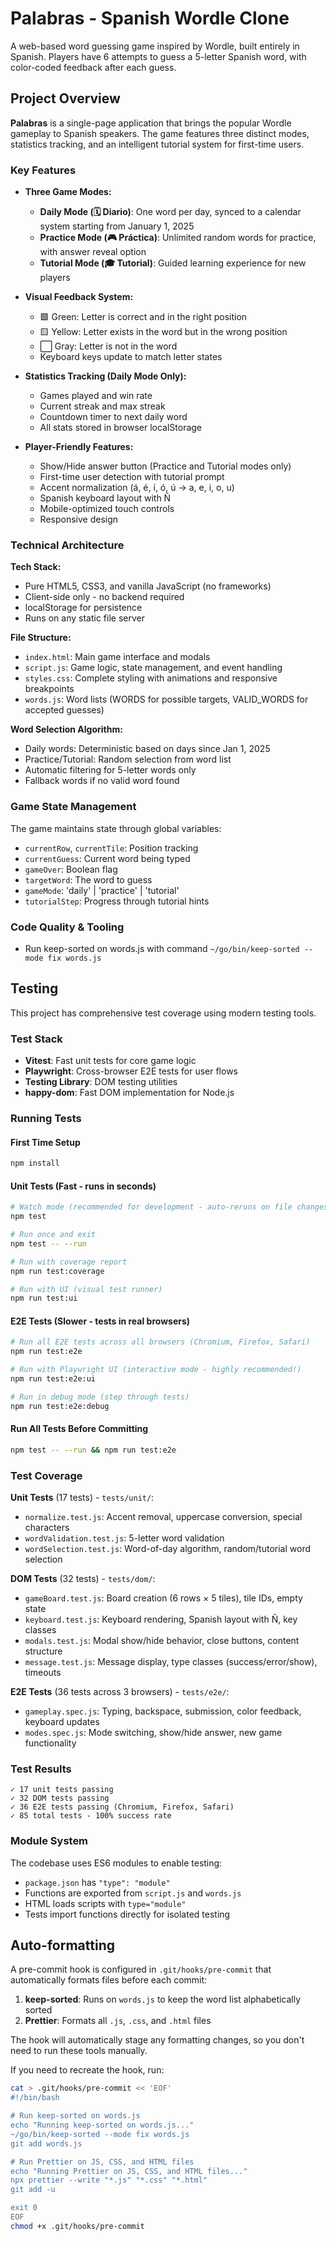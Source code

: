 # Palabras - Spanish Wordle Clone

A web-based word guessing game inspired by Wordle, built entirely in Spanish. Players have 6 attempts to guess a 5-letter Spanish word, with color-coded feedback after each guess.

## Project Overview

**Palabras** is a single-page application that brings the popular Wordle gameplay to Spanish speakers. The game features three distinct modes, statistics tracking, and an intelligent tutorial system for first-time users.

### Key Features

- **Three Game Modes:**
  - **Daily Mode (🗓️ Diario)**: One word per day, synced to a calendar system starting from January 1, 2025
  - **Practice Mode (🎮 Práctica)**: Unlimited random words for practice, with answer reveal option
  - **Tutorial Mode (🎓 Tutorial)**: Guided learning experience for new players

- **Visual Feedback System:**
  - 🟩 Green: Letter is correct and in the right position
  - 🟨 Yellow: Letter exists in the word but in the wrong position
  - ⬜ Gray: Letter is not in the word
  - Keyboard keys update to match letter states

- **Statistics Tracking (Daily Mode Only):**
  - Games played and win rate
  - Current streak and max streak
  - Countdown timer to next daily word
  - All stats stored in browser localStorage

- **Player-Friendly Features:**
  - Show/Hide answer button (Practice and Tutorial modes only)
  - First-time user detection with tutorial prompt
  - Accent normalization (á, é, í, ó, ú → a, e, i, o, u)
  - Spanish keyboard layout with Ñ
  - Mobile-optimized touch controls
  - Responsive design

### Technical Architecture

**Tech Stack:**
- Pure HTML5, CSS3, and vanilla JavaScript (no frameworks)
- Client-side only - no backend required
- localStorage for persistence
- Runs on any static file server

**File Structure:**
- `index.html`: Main game interface and modals
- `script.js`: Game logic, state management, and event handling
- `styles.css`: Complete styling with animations and responsive breakpoints
- `words.js`: Word lists (WORDS for possible targets, VALID_WORDS for accepted guesses)

**Word Selection Algorithm:**
- Daily words: Deterministic based on days since Jan 1, 2025
- Practice/Tutorial: Random selection from word list
- Automatic filtering for 5-letter words only
- Fallback words if no valid word found

### Game State Management

The game maintains state through global variables:
- `currentRow`, `currentTile`: Position tracking
- `currentGuess`: Current word being typed
- `gameOver`: Boolean flag
- `targetWord`: The word to guess
- `gameMode`: 'daily' | 'practice' | 'tutorial'
- `tutorialStep`: Progress through tutorial hints

### Code Quality & Tooling

- Run keep-sorted on words.js with command `~/go/bin/keep-sorted --mode fix words.js`

## Testing

This project has comprehensive test coverage using modern testing tools.

### Test Stack
- **Vitest**: Fast unit tests for core game logic
- **Playwright**: Cross-browser E2E tests for user flows
- **Testing Library**: DOM testing utilities
- **happy-dom**: Fast DOM implementation for Node.js

### Running Tests

#### First Time Setup
```bash
npm install
```

#### Unit Tests (Fast - runs in seconds)

```bash
# Watch mode (recommended for development - auto-reruns on file changes)
npm test

# Run once and exit
npm test -- --run

# Run with coverage report
npm run test:coverage

# Run with UI (visual test runner)
npm run test:ui
```

#### E2E Tests (Slower - tests in real browsers)

```bash
# Run all E2E tests across all browsers (Chromium, Firefox, Safari)
npm run test:e2e

# Run with Playwright UI (interactive mode - highly recommended!)
npm run test:e2e:ui

# Run in debug mode (step through tests)
npm run test:e2e:debug
```

#### Run All Tests Before Committing
```bash
npm test -- --run && npm run test:e2e
```

### Test Coverage

**Unit Tests** (17 tests) - `tests/unit/`:
- `normalize.test.js`: Accent removal, uppercase conversion, special characters
- `wordValidation.test.js`: 5-letter word validation
- `wordSelection.test.js`: Word-of-day algorithm, random/tutorial word selection

**DOM Tests** (32 tests) - `tests/dom/`:
- `gameBoard.test.js`: Board creation (6 rows × 5 tiles), tile IDs, empty state
- `keyboard.test.js`: Keyboard rendering, Spanish layout with Ñ, key classes
- `modals.test.js`: Modal show/hide behavior, close buttons, content structure
- `message.test.js`: Message display, type classes (success/error/show), timeouts

**E2E Tests** (36 tests across 3 browsers) - `tests/e2e/`:
- `gameplay.spec.js`: Typing, backspace, submission, color feedback, keyboard updates
- `modes.spec.js`: Mode switching, show/hide answer, new game functionality

### Test Results
```
✓ 17 unit tests passing
✓ 32 DOM tests passing
✓ 36 E2E tests passing (Chromium, Firefox, Safari)
✓ 85 total tests - 100% success rate
```

### Module System

The codebase uses ES6 modules to enable testing:
- `package.json` has `"type": "module"`
- Functions are exported from `script.js` and `words.js`
- HTML loads scripts with `type="module"`
- Tests import functions directly for isolated testing

## Auto-formatting

A pre-commit hook is configured in `.git/hooks/pre-commit` that automatically formats files before each commit:

1. **keep-sorted**: Runs on `words.js` to keep the word list alphabetically sorted
2. **Prettier**: Formats all `.js`, `.css`, and `.html` files

The hook will automatically stage any formatting changes, so you don't need to run these tools manually.

If you need to recreate the hook, run:
```bash
cat > .git/hooks/pre-commit << 'EOF'
#!/bin/bash

# Run keep-sorted on words.js
echo "Running keep-sorted on words.js..."
~/go/bin/keep-sorted --mode fix words.js
git add words.js

# Run Prettier on JS, CSS, and HTML files
echo "Running Prettier on JS, CSS, and HTML files..."
npx prettier --write "*.js" "*.css" "*.html"
git add -u

exit 0
EOF
chmod +x .git/hooks/pre-commit
```